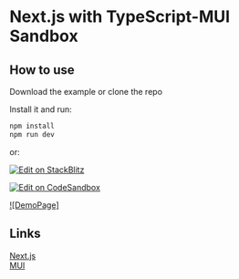 # Next.js with TypeScript-MUI Sandbox

## How to use

Download the example or clone the repo

Install it and run:

```sh
npm install
npm run dev
```

or:


[![Edit on StackBlitz](https://developer.stackblitz.com/img/open_in_stackblitz.svg)](https://stackblitz.com/github/went5/Next.js-MUI-Sandbox)

[![Edit on CodeSandbox](https://codesandbox.io/static/img/play-codesandbox.svg)](https://codesandbox.io/s/github/went5/Next.js-MUI-Sandbox)

[![DemoPage]](https://next-js-mui-sandbox.vercel.app/)

## Links

[Next.js](https://nextjs.org)  
[MUI](https://mui.com/getting-started/installation/)
